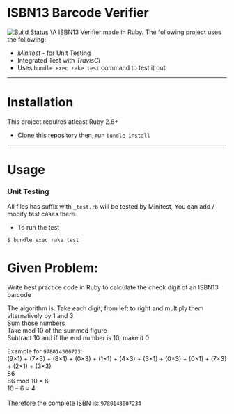 # ISBN13 Barcode Verifier

[![Build Status](https://travis-ci.com/roaldjap/isbn_verifier.svg?branch=master)](https://travis-ci.com/github/roaldjap/isbn_verifier)
\A ISBN13 Verifier made in Ruby. The following project uses the following:

  - *Minitest* - for Unit Testing 
  - Integrated Test with *TravisCI*
  - Uses `bundle exec rake test` command to test it out
----
# Installation
This project requires atleast Ruby 2.6+
  - Clone this repository then, run `bundle install`
---
# Usage
### Unit Testing
All files has suffix with `_test.rb` will be tested by Minitest, You can add / modify test cases there.
  - To run the test
```sh
$ bundle exec rake test
```


# Given Problem:

Write best practice code in Ruby to calculate the check digit of an ISBN13 barcode

The algorithm is: Take each digit, from left to right and multiply them alternatively by 1 and 3\
Sum those numbers\
Take mod 10 of the summed figure\
Subtract 10 and if the end number is 10, make it 0

Example for `978014300723`:\
(9×1) + (7×3) + (8×1) + (0×3) + (1×1) + (4×3) + (3×1) + (0×3) + (0×1) + (7×3) + (2×1) + (3×3)\
86\
86 mod 10 = 6\
10 – 6 = 4\
\
Therefore the complete ISBN is: `9780143007234`